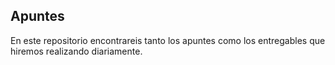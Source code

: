 ## Apuntes
En este repositorio encontrareis tanto los apuntes como los entregables que hiremos realizando diariamente.
